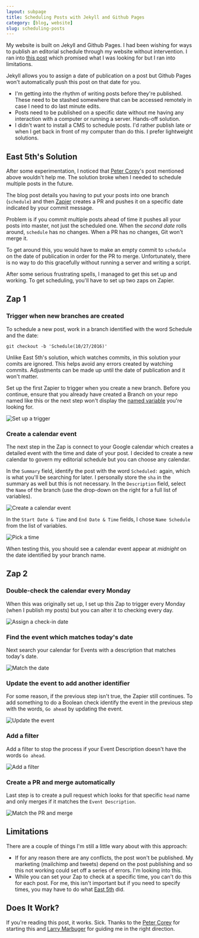 ```yaml
---
layout: subpage
title: Scheduling Posts with Jekyll and Github Pages
category: [blog, website]
slug: scheduling-posts
---
```

My website is built on Jekyll and Github Pages. I had been wishing for ways to publish an editorial schedule through my website without intervention. I ran into [this post](http://www.east5th.co/blog/2014/12/29/scheduling-posts-with-jekyll-github-pages-and-zapier/) which promised what I was looking for but I ran into limitations.

Jekyll allows you to assign a date of publication on a post but Github Pages won't automatically push this post on that date for you. 

- I'm getting into the rhythm of writing posts before they're published. These need to be stashed somewhere that can be accessed remotely in case I need to do last minute edits.
- Posts need to be published on a specific date without me having any interaction with a computer or running a server. Hands-off solution.
- I didn't want to install a CMS to schedule posts. I'd rather publish late or when I get back in front of my computer than do this. I prefer lightweight solutions.

## East 5th's Solution

After some experimentation, I noticed that [Peter Corey](http://www.east5th.co/blog/2014/12/29/scheduling-posts-with-jekyll-github-pages-and-zapier/)'s post mentioned above wouldn't help me. The solution broke when I needed to schedule multiple posts in the future.

The blog post details you having to put your posts into one branch (`schedule`) and then [Zapier](https://zapier.com/) creates a PR and pushes it on a specific date indicated by your commit message. 

Problem is if you commit multiple posts ahead of time it pushes all your posts into master, not just the scheduled one. When the _second date_ rolls around, `schedule` has no changes. When a PR has no changes, Git won't merge it.

To get around this, you would have to make an empty commit to `schedule` on the date of publication in order for the PR to merge. Unfortunately, there is no way to do this gracefully without running a server and writing a script.

After some serious frustrating spells, I managed to get this set up and working. To get scheduling, you'll have to set up two zaps on Zapier.

## Zap 1

### Trigger when new branches are created

To schedule a new post, work in a branch identified with the word Schedule and the date:

`git checkout -b 'Schedule(10/27/2016)'`

Unlike East 5th's solution, which watches commits, in this solution your comits are ignored. This helps avoid any errors created by watching commits. Adjustments can be made up until the date of publication and it won't matter.

Set up the first Zapier to trigger when you create a new branch. Before you continue, ensure that you already have created a Branch on your repo named like this or the next step won't display the [named variable](https://zapier.com/help/named-variables/) you're looking for.

<img src="img/post/60-01.jpg" alt="Set up a trigger" class="img-border">

### Create a calendar event

The next step in the Zap is connect to your Google calendar which creates a detailed event with the time and date of your post. I decided to create a new calendar to govern my editorial schedule but you can choose any calendar.

In the `Summary` field, identify the post with the word `Scheduled:` again, which is what you'll be searching for later. I personally store the `sha` in the summary as well but this is not necessary. In the `Description` field, select the `Name` of the branch (use the drop-down on the right for a full list of variables).

<img src="img/post/60-02.jpg" alt="Create a calendar event" class="img-border">

In the `Start Date & Time` and `End Date & Time` fields, I chose `Name Schedule` from the list of variables.

<img src="img/post/60-03.jpg" alt="Pick a time" class="img-border">

When testing this, you should see a calendar event appear at _midnight_ on the date identified by your branch name.

## Zap 2

### Double-check the calendar every Monday

When this was originally set up, I set up this Zap to trigger every Monday (when I publish my posts) but you can alter it to checking every day.

<img src="img/post/60-04.jpg" alt="Assign a check-in date" class="img-border">

### Find the event which matches today's date

Next search your calendar for Events with a description that matches today's date.

<img src="img/post/60-05.jpg" alt="Match the date" class="img-border">

### Update the event to add another identifier

For some reason, if the previous step isn't true, the Zapier still continues. To add something to do a Boolean check identify the event in the previous step with the words, `Go ahead` by updating the event.

<img src="img/post/60-06.jpg" alt="Update the event" class="img-border">

### Add a filter

Add a filter to stop the process if your Event Description doesn't have the words `Go ahead`.

<img src="img/post/60-07.jpg" alt="Add a filter" class="img-border">

### Create a PR and merge automatically

Last step is to create a pull request which looks for that specific `head` name and only merges if it matches the `Event Description`. 

<img src="img/post/60-08.jpg" alt="Match the PR and merge" class="img-border">

## Limitations

There are a couple of things I'm still a little wary about with this approach:

- If for any reason there are any conflicts, the post won't be published. My marketing (mailchimp and tweets) depend on the post publishing and so this not working could set off a series of errors. I'm looking into this.
- While you can set your Zap to check at a specific time, you can't do this for each post. For me, this isn't important but if  you need to specify times, you may have to do what [East 5th](http://www.east5th.co/blog/2014/12/29/scheduling-posts-with-jekyll-github-pages-and-zapier/) did.

## Does It Work?

If you're reading this post, it works. Sick. Thanks to the [Peter Corey](http://www.east5th.co/blog/2014/12/29/scheduling-posts-with-jekyll-github-pages-and-zapier/) for starting this and [Larry Marbuger](https://twitter.com/lmarburger) for guiding me in the right direction.